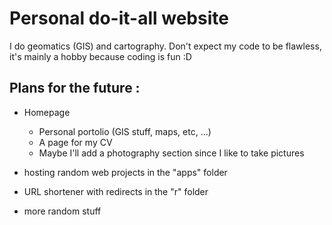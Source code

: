 # Personal do-it-all website

I do geomatics (GIS) and cartography. Don't expect my code to be flawless, it's mainly a hobby because coding is fun :D 

Plans for the future : 
--
- Homepage
  - Personal portolio (GIS stuff, maps, etc, ...)
  - A page for my CV
  - Maybe I'll add a photography section since I like to take pictures
  
- hosting random web projects in the "apps" folder
- URL shortener with redirects in the "r" folder
- more random stuff
